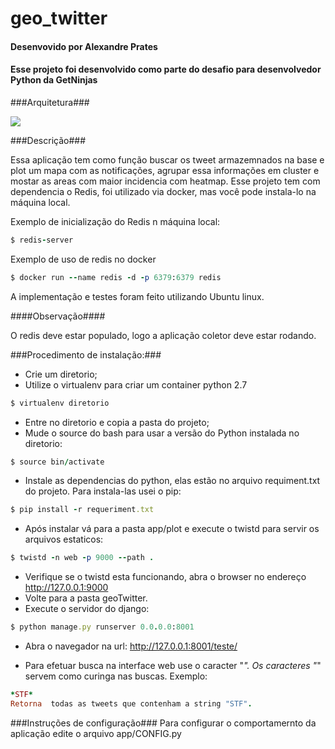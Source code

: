 # geo_twitter
#### Desenvovido por Alexandre Prates ####
#### Esse projeto foi desenvolvido como parte do desafio para desenvolvedor Python da GetNinjas ####

###Arquitetura###

![](https://cloud.githubusercontent.com/assets/482626/20864072/a890d086-b9c8-11e6-88bf-2725afb2f58b.png)

###Descrição###

Essa aplicação tem como função buscar os tweet armazemnados na base e plot um mapa com as notificações, agrupar essa informações em cluster e mostar as areas com maior incidencia com 
heatmap. Esse projeto tem com dependencia o Redis, foi utilizado via docker, mas você pode instala-lo na máquina local.

Exemplo de inicialização do Redis n máquina local:

```ruby
$ redis-server
```

Exemplo de uso de redis no docker

```ruby
$ docker run --name redis -d -p 6379:6379 redis
```

A implementação e testes foram feito utilizando Ubuntu linux.

####Observação####

O redis deve estar populado, logo a aplicação coletor deve estar rodando.

###Procedimento de instalação:###

- Crie um diretorio;
- Utilize o virtualenv para criar um container python 2.7

```ruby
$ virtualenv diretorio
```

- Entre no diretorio e copia a pasta do projeto;
- Mude o source do bash para usar a versão do Python instalada no diretorio:
```ruby
$ source bin/activate
```

- Instale as dependencias do python, elas estão no arquivo requiment.txt do projeto. Para instala-las usei o pip:
```ruby
$ pip install -r requeriment.txt
```

- Após instalar vá para a pasta app/plot e execute o twistd para servir os arquivos estaticos:
```ruby
$ twistd -n web -p 9000 --path .
```


- Verifique se o twistd esta funcionando, abra o browser no endereço http://127.0.0.1:9000
- Volte para a pasta geoTwitter.
- Execute o servidor do django:
```ruby
$ python manage.py runserver 0.0.0.0:8001
```

- Abra o navegador na url: http://127.0.0.1:8001/teste/

- Para efetuar busca na interface web use o caracter "*". Os caracteres "*" servem como curinga nas buscas. Exemplo:

```ruby
*STF*
Retorna  todas as tweets que contenham a string "STF".
```





###Instruções de configuração###
Para configurar o comportamernto da aplicação edite o arquivo app/CONFIG.py


 
